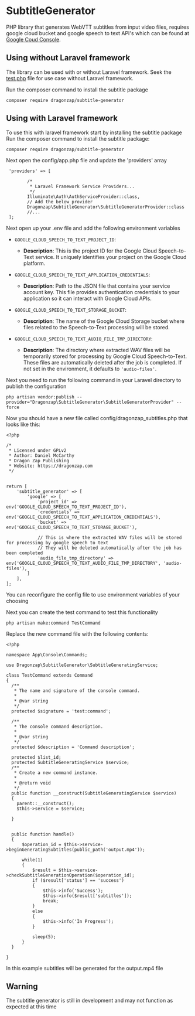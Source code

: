 # SubtitleGenerator
PHP library that generates WebVTT subtitles from input video files, requires google cloud bucket and google speech to text API's which can be found at [Google Coud Console](https://console.cloud.google.com).

## Using without Laravel framework
The library can be used with or without Laravel framework. Seek the [test.php](https://github.com/dragonzapeducation/SubtitleGenerator/blob/main/test.php) file for use case without Laravel framework.

Run the composer command to install the subtitle package
```
composer require dragonzap/subtitle-generator
```

## Using with Laravel framework

To use this with laravel framework start by installing the subtitle package
Run the composer command to install the subtitle package:
```
composer require dragonzap/subtitle-generator
```

Next open the config/app.php file and update the 'providers' array
```
 'providers' => [

        /*
         * Laravel Framework Service Providers...
         */
        Illuminate\Auth\AuthServiceProvider::class,
        // Add the below provider
        Dragonzap\SubtitleGenerator\SubtitleGeneratorProvider::class
        //...
 ];

```

Next open up your .env file and add the following environment variables
- `GOOGLE_CLOUD_SPEECH_TO_TEXT_PROJECT_ID`: 
  - **Description**: This is the project ID for the Google Cloud Speech-to-Text service. It uniquely identifies your project on the Google Cloud platform.

- `GOOGLE_CLOUD_SPEECH_TO_TEXT_APPLICATION_CREDENTIALS`: 
  - **Description**: Path to the JSON file that contains your service account key. This file provides authentication credentials to your application so it can interact with Google Cloud APIs.

- `GOOGLE_CLOUD_SPEECH_TO_TEXT_STORAGE_BUCKET`: 
  - **Description**: The name of the Google Cloud Storage bucket where files related to the Speech-to-Text processing will be stored.

- `GOOGLE_CLOUD_SPEECH_TO_TEXT_AUDIO_FILE_TMP_DIRECTORY`: 
  - **Description**: The directory where extracted WAV files will be temporarily stored for processing by Google Cloud Speech-to-Text. These files are automatically deleted after the job is completed. If not set in the environment, it defaults to `'audio-files'`.

Next you need to run the following command in your Laravel directory to publish the configuration
```
php artisan vendor:publish --provider="Dragonzap\SubtitleGenerator\SubtitleGeneratorProvider" --force
```

Now you should have a new file called config/dragonzap_subtitles.php that looks like this:
```
<?php

/*
 * Licensed under GPLv2
 * Author: Daniel McCarthy
 * Dragon Zap Publishing
 * Website: https://dragonzap.com
 */

 
return [
    'subtitle_generator' => [
        'google' => [
            'project_id' => env('GOOGLE_CLOUD_SPEECH_TO_TEXT_PROJECT_ID'),
            'credentials' => env('GOOGLE_CLOUD_SPEECH_TO_TEXT_APPLICATION_CREDENTIALS'),
            'bucket' => env('GOOGLE_CLOUD_SPEECH_TO_TEXT_STORAGE_BUCKET'),

            // This is where the extracted WAV files will be stored for processing by google speech to text
            // They will be deleted automatically after the job has been completed
            'audio_file_tmp_directory' => env('GOOGLE_CLOUD_SPEECH_TO_TEXT_AUDIO_FILE_TMP_DIRECTORY', 'audio-files'),
        ]
    ],
];

```
You can reconfigure the config file to use environment variables of your choosing

Next you can create the test command to test this functionality
```
php artisan make:command TestCommand
```

Replace the new command file with the following contents:
```
<?php

namespace App\Console\Commands;

use Dragonzap\SubtitleGenerator\SubtitleGeneratingService;

class TestCommand extends Command
{
  /**
   * The name and signature of the console command.
   *
   * @var string
   */
  protected $signature = 'test:command';

  /**
   * The console command description.
   *
   * @var string
   */
  protected $description = 'Command description';

  protected $list_id;
  protected SubtitleGeneratingService $service;
  /**
   * Create a new command instance.
   *
   * @return void
   */
  public function __construct(SubtitleGeneratingService $service)
  {
    parent::__construct();
    $this->service = $service;

  }


  public function handle()
  {
      $operation_id = $this->service->beginGeneratingSubtitles(public_path('output.mp4'));

      while(1)
      {
          $result = $this->service->checkSubtitleGenerationOperation($operation_id);
          if ($result['status'] == 'success')
          {
              $this->info('Success');
              $this->info($result['subtitles']);
              break;
          }
          else
          {
              $this->info('In Progress');
          }

          sleep(5);
      }
  }
  
}
```

In this example subtitles will be generated for the output.mp4 file

## Warning
The subtitle generator is still in development and may not function as expected at this time
